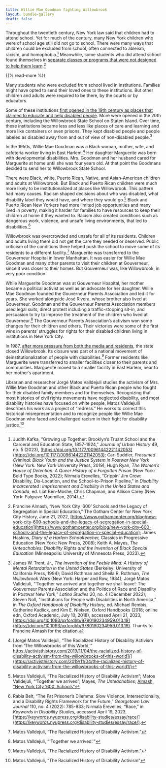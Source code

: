 ```yaml
---
title: Willie Mae Goodman fighting Willowbrook 
layout: bundle-gallery
draft: false
---
```


Throughout the twentieth century, New York law said that children had to attend school. Yet for much of the century, many New York children who were of school age still did not go to school. There were many ways that children could be excluded from school, often connected to ableism, racism, and homophobia.[^1] Meanwhile, some students who did attend school found themselves in [separate classes or programs that were not designed to help them learn](/topics/boycotting-ny-schools/1965-boycott/).[^2]

{{% read-more %}}

Many students who were excluded from school lived in institutions. Families might have opted to send their loved ones to these institutions. But other children and adults were required to be there, by the courts or by educators.

Some of these institutions [first opened in the 19th century as places that claimed to educate and help disabled people](/topics/seeking-equity-for-disabled-students/beginnings-of-special-ed/idiot-school-randalls-island/). More were opened in the 20th century, including the Willowbrook State School on Staten Island. Over time, these institutions became less and less like places of care and learning and more like containers or even prisons. They kept disabled people and people labeled as disabled away from and out of view of non-disabled people.[^3]

In the 1950s, Willie Mae Goodman was a Black woman, mother, wife, and cafeteria worker living in East Harlem.[^4] Her daughter Marguerite was born with developmental disabilities. Mrs. Goodman and her husband cared for Marguerite at home until she was four years old. At that point the Goodmans decided to send her to Willowbrook State School.

There were Black, white, Puerto Rican, Native, and Asian-American children and adults at Willowbrook. But Black and Puerto Rican children were much more likely to be institutionalized at places like Willowbrook. This pattern had many causes. Racism shaped decisions about who was disabled, what disability label they would have, and where they would go.[^5] Black and Puerto Rican New Yorkers had more limited job opportunities and many lived in poverty, making it harder for families to have resources to keep their children at home if they wanted to. Racism also created conditions such as dangerous work, violence, and unsafe living environments, that led to disabilities.[^6]

Willowbrook was overcrowded and unsafe for all of its residents. Children and adults living there did not get the care they needed or deserved. Public criticism of the conditions there helped push the school to move some of its residents to a different facility.[^7] Marguerite was transferred to the Gouverneur Hospital in lower Manhattan. It was easier for Willie Mae Goodman and many other parents to visit their children at Gouverneur, since it was closer to their homes. But Gouverneur was, like Willowbrook, in very poor condition.

While Marguerite Goodman was at Gouverneur Hospital, her mother became a political activist as well as an advocate for her daughter. Willie Mae Goodman founded the Gouverneur Parents Association and led it for years. She worked alongside José Rivera, whose brother also lived at Gouverneur. Goodman and the Gouverneur Parents Association members used legal suits, direct protest including a traffic-stopping sit-in, and persuasion to try to improve the treatment of the children who lived at Gouverneur.[^8] The Gouverneur Parents Association’s activism won some changes for their children and others. Their victories were some of the first wins in parents’ struggles for rights for their disabled children living in institutions in New York City.

In 1987, [after more pressure from both the media and residents](/topics/seeking-equity-for-disabled-students/parents-movement-deinstitutionalization/bernard-carabello/), the state closed Willowbrook. Its closure was part of a national movement of deinstitutionalization of people with disabilities.[^9] Former residents like Marguerite were transferred to smaller facilities closer to their parents and communities. Marguerite moved to a smaller facility in East Harlem, near to her mother’s apartment.

Librarian and researcher Jorgé Matos Valldejuli studies the activism of Mrs. Willie Mae Goodman and other Black and Puerto Rican people who fought for their disabled family members and for themselves. Recognizing that most histories of civil rights movements have neglected disability, and most disability histories have focused on white people, Matos Valldejulli describes his work as a project of “redress.” He works to correct this historical misrepresentation and to recognize people like Willie Mae Goodman who faced and challenged racism in their fight for disability justice.[^10]

[^1]: Judith Kafka, “Growing up Together: Brooklyn’s Truant School and the Carceral and Education State, 1857-1924,” *Journal of Urban History* 49, no. 5 (2023), [https://doi.org/10.1177/00961442221142053](https://doi.org/10.1177/00961442221142053); Carl Suddler, *Presumed Criminal: Black Youth and the Justice System in Postwar New York* (New York: New York University Press, 2019); Hugh Ryan, *The Women’s House of Detention: A Queer History of a Forgotten Prison* (New York: Bold Type Books, 2022); Nirmala Erevelles, “Crippin’ Jim Crow: Disability, Dis-Location, and the School-to-Prison Pipeline,” in *Disability Incarcerated : Imprisonment and Disability in the United States and Canada*, ed. Liat Ben-Moshe, Chris Chapman, and Allison Carey (New York: Palgrave Macmillan, 2014).

[^2]: Francine Almash, “New York City ‘600’ Schools and the Legacy of Segregation in Special Education,” The Gotham Center for New York City History, June 21, 2022, [https://www.gothamcenter.org/blog/new-york-city-600-schools-and-the-legacy-of-segregation-in-special-education](https://www.gothamcenter.org/blog/new-york-city-600-schools-and-the-legacy-of-segregation-in-special-education); James Haskins, *Diary of a Harlem Schoolteacher,* Classics in Progressive Education (New York: New Press, 2008); Keith A. Mayes, *The Unteachables: Disability Rights and the Invention of Black Special Education* (Minneapolis: University of Minnesota Press, 2023).

[^3]: James W. Trent, Jr., *The Invention of the Feeble Mind: A History of Mental Retardation in the United States* (Berkeley: University of California Press, 1994); David Rothman and Sheila R. Rothman, *The Willowbrook Wars* (New York: Harper and Row, 1984); Jorgé Matos Valldejuli, “‘Together we arrived and together we shall leave’: The Gouverneur Parents Association and the Politics of Race and Disability in Postwar New York,” *Latino Studies* 20, no. 4 (December 2022); Steven Noll, "Institutions for People with Disabilities in North America," in *The Oxford Handbook of Disability History,* ed. Michael Rembis, Catherine Kudlick, and Kim E. Nielsen, Oxford Handbooks (2018; online edn, Oxford Academic, July 10, 2018), accessed April 21, 2023, [https://doi.org/10.1093/oxfordhb/9780190234959.013.19](https://doi.org/10.1093/oxfordhb/9780190234959.013.19). Thanks to Francine Almash for the citation.

[^4]: [Jorgé Matos Valldejuli, “The Racialized History of Disability Activism from ‘The Willowbrooks of this World,’” https://activisthistory.com/2019/11/04/the-racialized-history-of-disability-activism-from-the-willowbrooks-of-this-world1/](https://activisthistory.com/2019/11/04/the-racialized-history-of-disability-activism-from-the-willowbrooks-of-this-world1/)

[^5]: Matos Valldejuli, “The Racialized History of Disability Activism”; Matos Valldejuli, “‘Together we arrived”; Mayes, *The Unteachables*; [Almash, “New York City ‘600’ Schools”](https://www.gothamcenter.org/blog/new-york-city-600-schools-and-the-legacy-of-segregation-in-special-education)

[^6]: Rabia Belt, “The Fat Prisoner’s Dilemma: Slow Violence, Intersectionality, and a Disability Rights Framework for the Future,” *Georgetown Law Journal* 110, no. 4 (2022): 785-833; Nirmala Erevelles, “Race,” in *Keywords in Disability Studies,* accessed April 19, 2023, [https://keywords.nyupress.org/disability-studies/essay/race/](https://keywords.nyupress.org/disability-studies/essay/race/).

[^7]: Matos Valldejuli, “The Racialized History of Disability Activism.”  

[^8]: Matos Valldejuli, “'Together we arrived.'”

[^9]: Matos Valldejuli, “The Racialized History of Disability Activism.”

[^10]: Matos Valldejuli, “The Racialized History of Disability Activism”  
